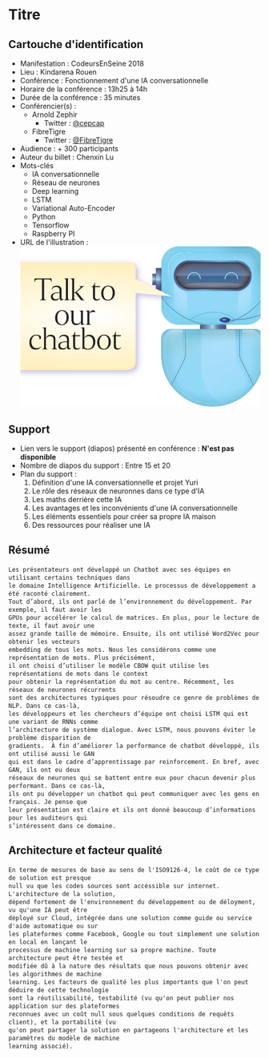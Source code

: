 # Titre

## Cartouche d'identification

 - Manifestation : CodeursEnSeine 2018
 - Lieu : Kindarena Rouen
 - Conférence : Fonctionnement d'une IA conversationnelle
 - Horaire de la conférence : 13h25 à 14h
 - Durée de la conférence : 35 minutes
 - Conférencier(s) :
    - Arnold Zephir
        - Twitter : [@cepcap](https://twitter.com/cepcam)
    - FibreTigre
        - Twitter : [@FibreTigre](https://twitter.com/FibreTigre)
 - Audience : + 300 participants
 - Auteur du billet : Chenxin Lu
 - Mots-clés
    - IA conversationnelle
    - Réseau de neurones
    - Deep learning
    - LSTM
    - Variational Auto-Encoder
    - Python
    - Tensorflow
    - Raspberry PI
 - URL de l'illustration : ![](st_20180805_jlife05_4187120.jpg)

## Support
 - Lien vers le support (diapos) présenté en conférence : **N'est pas disponible**
 - Nombre de diapos du support : Entre 15 et 20
 - Plan du support :
    1. Définition d'une IA conversationnelle et projet Yuri
    2. Le rôle des réseaux de neuronnes dans ce type d'IA
    3. Les maths derrière cette IA
    4. Les avantages et les inconvénients d'une IA conversationnelle
    5. Les éléments essentiels pour créer sa propre IA maison
    6. Des ressources pour réaliser une IA

## Résumé
    Les présentateurs ont développé un Chatbot avec ses équipes en utilisant certains techniques dans
    le domaine Intelligence Artificielle. Le processus de développement a été raconté clairement. 
    Tout d’abord, ils ont parlé de l’environnement du développement. Par exemple, il faut avoir les 
    GPUs pour accélérer le calcul de matrices. En plus, pour le lecture de texte, il faut avoir une 
    assez grande taille de mémoire. Ensuite, ils ont utilisé Word2Vec pour obtenir les vecteurs 
    embedding de tous les mots. Nous les considérons comme une représentation de mots. Plus précisément,
    il ont choisi d’utiliser le modèle CBOW quit utilise les représentations de mots dans le context 
    pour obtenir la représentation du mot au centre. Récemment, les réseaux de neurones récurrents 
    sont des architectures typiques pour résoudre ce genre de problèmes de NLP. Dans ce cas-là, 
    les développeurs et les chercheurs d’équipe ont choisi LSTM qui est une variant de RNNs comme
    l’architecture de système dialogue. Avec LSTM, nous pouvons éviter le problème disparition de 
    gradients.  À fin d’améliorer la performance de chatbot développé, ils ont utilisé aussi le GAN 
    qui est dans le cadre d’apprentissage par reinforcement. En bref, avec GAN, ils ont eu deux 
    réseaux de neurones qui se battent entre eux pour chacun devenir plus performant. Dans ce cas-là,
    ils ont pu développer un chatbot qui peut communiquer avec les gens en français. Je pense que 
    leur présentation est claire et ils ont donné beaucoup d’informations pour les auditeurs qui
    s’intéressent dans ce domaine. 

## Architecture et facteur qualité
    En terme de mesures de base au sens de l'ISO9126-4, le coût de ce type de solution est presque 
    null vu que les codes sources sont accéssible sur internet. L'architecture de la solution, 
    dépend fortement de l'environnement du développement ou de déloyment, vu qu'une IA peut être 
    déployé sur Cloud, intégrée dans une solution comme guide ou service d'aide automatique ou sur
    les plateformes comme Facebook, Google ou tout simplement une solution en local en lançant le 
    processus de machine learning sur sa propre machine. Toute architecture peut être testée et 
    modifiée dû à la nature des résultats que nous pouvons obtenir avec les algorithmes de machine 
    learning. Les facteurs de qualité les plus importants que l'on peut déduire de cette technologie
    sont la réutilisabilité, testabilité (vu qu'on peut publier nos application sur des plateformes
    reconnues avec un coût null sous quelques conditions de requêts client), et la portabilité (vu 
    qu'on peut partager la solution en partageons l'architecture et les paramètres du modèle de machine 
    learning associé).
